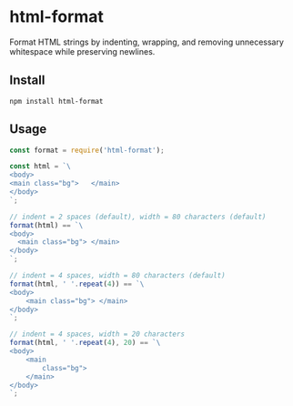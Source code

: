 html-format
===========

Format HTML strings by indenting, wrapping, and removing unnecessary
whitespace while preserving newlines.

Install
-------

    npm install html-format

Usage
-----

```javascript
const format = require('html-format');

const html = `\
<body>
<main class="bg">   </main>
</body>
`;

// indent = 2 spaces (default), width = 80 characters (default)
format(html) == `\
<body>
  <main class="bg"> </main>
</body>
`;

// indent = 4 spaces, width = 80 characters (default)
format(html, ' '.repeat(4)) == `\
<body>
    <main class="bg"> </main>
</body>
`;

// indent = 4 spaces, width = 20 characters
format(html, ' '.repeat(4), 20) == `\
<body>
    <main
        class="bg">
    </main>
</body>
`;
```
